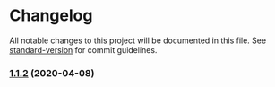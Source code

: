 # Changelog

All notable changes to this project will be documented in this file. See [standard-version](https://github.com/conventional-changelog/standard-version) for commit guidelines.

### [1.1.2](https://github.com/suziwen/gatsby-plugin-gitalk/compare/v1.1.1...v1.1.2) (2020-04-08)
